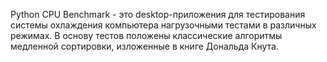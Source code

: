 Python CPU Benchmark - это desktop-приложения для тестирования системы охлаждения компьютера нагрузочными тестами в различных режимах. В основу тестов положены классические алгоритмы медленной сортировки, изложенные в книге Дональда Кнута. 
